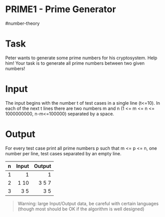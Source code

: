 # PRIME1 - Prime Generator
\#number-theory

# Task
Peter wants to generate some prime numbers for his cryptosystem. Help him! Your task is to generate all prime numbers between two given numbers!

# Input
The input begins with the number t of test cases in a single line (t<=10). In each of the next t lines there are two numbers m and n (1 <= m <= n <= 1000000000, n-m<=100000) separated by a space.

# Output
For every test case print all prime numbers p such that m <= p <= n, one number per line, test cases separated by an empty line.

 n | Input | Output 
:--|------:|-------:
 1 | 1     |    1   
 2 | 1 10  | 3 5 7  
 3 | 3 5   |  3 5   

>Warning: large Input/Output data, be careful with certain languages (though most should be OK if the algorithm is well designed)